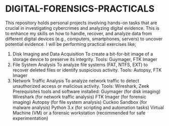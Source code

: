 # DIGITAL-FORENSICS-PRACTICALS
This repository holds personal projects involving hands-on tasks that are crucial in investigating cybercrimes and analyzing digital evidence. This is to enhance my skills on how to handle, recover, and analyze data from different digital devices (e.g., computers, smartphones, servers) to uncover potential evidence.
I will be performing practical exercises like;
   1. Disk Imaging and Data Acquisition
       To create a bit-for-bit image of a storage device to preserve its integrity.
        Tools: Guymager, FTK Imager
   2. File System Analysis
        To analyze file systems (FAT, NTFS, EXT) to recover deleted files or identify 
                   suspicious activity.
        Tools: Autopsy, FTK Imager
   3. Network Traffic Analysis
       To analyze network traffic to detect unauthorized access or malicious activity.
       Tools: Wireshark, Zeek
Prerequisites
tools and software installed:
  Guymager (for disk imaging)
  Wireshark (for network traffic analysis)
  FTK Imager (for forensic imaging)
  Autopsy (for file system analysis)
  Cuckoo Sandbox (for malware analysis)
  Python 3.x (for scripting and automation tasks)
  Virtual Machine (VM) or a forensic workstation (recommended for safe experimentation)
